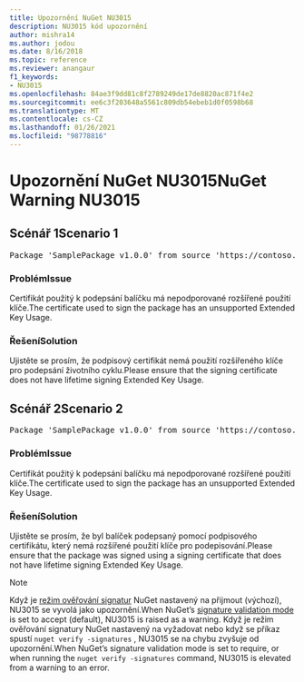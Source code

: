 ```yaml
---
title: Upozornění NuGet NU3015
description: NU3015 kód upozornění
author: mishra14
ms.author: jodou
ms.date: 8/16/2018
ms.topic: reference
ms.reviewer: anangaur
f1_keywords:
- NU3015
ms.openlocfilehash: 84ae3f9dd81c8f2789249de17de8820ac871f4e2
ms.sourcegitcommit: ee6c3f203648a5561c809db54ebeb1d0f0598b68
ms.translationtype: MT
ms.contentlocale: cs-CZ
ms.lasthandoff: 01/26/2021
ms.locfileid: "98778816"
---
```

# <a name="nuget-warning-nu3015"></a><span data-ttu-id="871b8-103">Upozornění NuGet NU3015</span><span class="sxs-lookup"><span data-stu-id="871b8-103">NuGet Warning NU3015</span></span>

## <a name="scenario-1"></a><span data-ttu-id="871b8-104">Scénář 1</span><span class="sxs-lookup"><span data-stu-id="871b8-104">Scenario 1</span></span>

<pre>Package 'SamplePackage v1.0.0' from source 'https://contoso.com/index.json': The lifetime signing EKU in the primary signature's certificate is not supported.</pre>

### <a name="issue"></a><span data-ttu-id="871b8-105">Problém</span><span class="sxs-lookup"><span data-stu-id="871b8-105">Issue</span></span>

<span data-ttu-id="871b8-106">Certifikát použitý k podepsání balíčku má nepodporované rozšířené použití klíče.</span><span class="sxs-lookup"><span data-stu-id="871b8-106">The certificate used to sign the package has an unsupported Extended Key Usage.</span></span>


### <a name="solution"></a><span data-ttu-id="871b8-107">Řešení</span><span class="sxs-lookup"><span data-stu-id="871b8-107">Solution</span></span>

<span data-ttu-id="871b8-108">Ujistěte se prosím, že podpisový certifikát nemá použití rozšířeného klíče pro podepsání životního cyklu.</span><span class="sxs-lookup"><span data-stu-id="871b8-108">Please ensure that the signing certificate does not have lifetime signing Extended Key Usage.</span></span>



## <a name="scenario-2"></a><span data-ttu-id="871b8-109">Scénář 2</span><span class="sxs-lookup"><span data-stu-id="871b8-109">Scenario 2</span></span>

<pre>Package 'SamplePackage v1.0.0' from source 'https://contoso.com/index.json': The lifetime signing EKU in the signing certificate is not supported.</pre>

### <a name="issue"></a><span data-ttu-id="871b8-110">Problém</span><span class="sxs-lookup"><span data-stu-id="871b8-110">Issue</span></span>

<span data-ttu-id="871b8-111">Certifikát použitý k podepsání balíčku má nepodporované rozšířené použití klíče.</span><span class="sxs-lookup"><span data-stu-id="871b8-111">The certificate used to sign the package has an unsupported Extended Key Usage.</span></span>


### <a name="solution"></a><span data-ttu-id="871b8-112">Řešení</span><span class="sxs-lookup"><span data-stu-id="871b8-112">Solution</span></span>

<span data-ttu-id="871b8-113">Ujistěte se prosím, že byl balíček podepsaný pomocí podpisového certifikátu, který nemá rozšířené použití klíče pro podepisování.</span><span class="sxs-lookup"><span data-stu-id="871b8-113">Please ensure that the package was signed using a signing certificate that does not have lifetime signing Extended Key Usage.</span></span>


> [!Note]
> <span data-ttu-id="871b8-114">Když je [režim ověřování signatur](../../consume-packages/installing-signed-packages.md#configure-package-signature-requirements) NuGet nastavený na přijmout (výchozí), NU3015 se vyvolá jako upozornění.</span><span class="sxs-lookup"><span data-stu-id="871b8-114">When NuGet’s [signature validation mode](../../consume-packages/installing-signed-packages.md#configure-package-signature-requirements) is set to accept (default), NU3015 is raised as a warning.</span></span> <span data-ttu-id="871b8-115">Když je režim ověřování signatury NuGet nastavený na vyžadovat nebo když se příkaz spustí `nuget verify -signatures` , NU3015 se na chybu zvyšuje od upozornění.</span><span class="sxs-lookup"><span data-stu-id="871b8-115">When NuGet’s signature validation mode is set to require, or when running the `nuget verify -signatures` command, NU3015 is elevated from a warning to an error.</span></span> 
